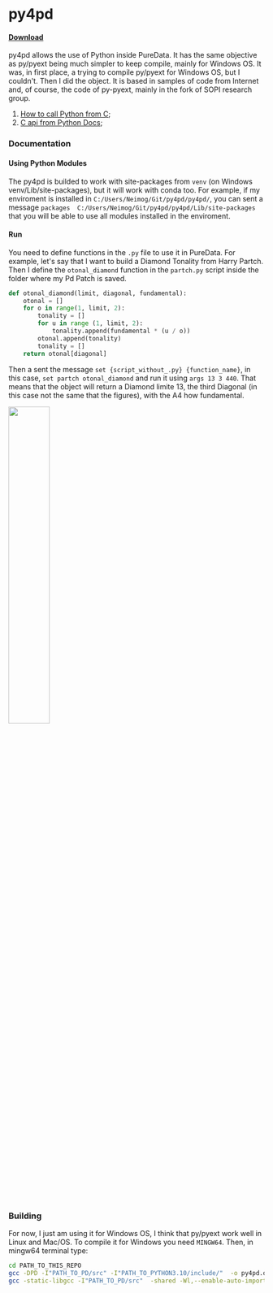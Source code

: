 

# py4pd 
#### [Download](https://github.com/charlesneimog/py4pd/releases)


py4pd allows the use of Python inside PureData. It has the same objective as py/pyext being much simpler to keep compile, mainly for Windows OS. It was, in first place, a trying to compile py/pyext for Windows OS, but I couldn't. Then I did the object. It is based in samples of code from Internet and, of course, the code of py-pyext, mainly in the fork of SOPI research group.
1. [How to call Python from C](https://stackoverflow.com/questions/1056051/how-do-you-call-python-code-from-c-code);
2. [C api from Python Docs](https://docs.python.org/3/extending/embedding.html);


### Documentation

#### Using Python Modules

The py4pd is builded to work with site-packages from `venv` (on Windows venv/Lib/site-packages), but it will work with conda too. For example, if my enviroment is installed in `C:/Users/Neimog/Git/py4pd/py4pd/`, you can sent a message `packages  C:/Users/Neimog/Git/py4pd/py4pd/Lib/site-packages` that you will be able to use all modules installed in the enviroment.

#### Run 

You need to define functions in the `.py` file to use it in PureData. For example, let's say that I want to build a Diamond Tonality from Harry Partch. Then I define the `otonal_diamond` function in the `partch.py` script inside the folder where my Pd Patch is saved. 

``` Python
def otonal_diamond(limit, diagonal, fundamental):
    otonal = []
    for o in range(1, limit, 2):
        tonality = []
        for u in range (1, limit, 2):
            tonality.append(fundamental * (u / o))
        otonal.append(tonality)
        tonality = [] 
    return otonal[diagonal]
```

Then a sent the message `set {script_without_.py} {function_name}`, in this case, `set partch otonal_diamond` and run it using `args 13 3 440`. That means that the object will return a Diamond limite 13, the third Diagonal (in this case not the same that the figures), with the A4 how fundamental.

<img src="https://user-images.githubusercontent.com/31707161/179780465-0bec0a51-8bdb-4733-a846-7e1952311277.png" width=40% height=40%> 



### Building

For now, I just am using it for Windows OS, I think that py/pyext work well in Linux and Mac/OS. To compile it for Windows you need `MINGW64`. Then, in mingw64 terminal type:


``` bash 
cd PATH_TO_THIS_REPO
gcc -DPD -I"PATH_TO_PD/src" -I"PATH_TO_PYTHON3.10/include/"  -o py4pd.o -c ./src/py4pd.c
gcc -static-libgcc -I"PATH_TO_PD/src"  -shared -Wl,--enable-auto-import "PATH_TO_PD/bin/pd.dll" "PATH_TO_PYTHON3.10/python310.dll" -o py4pd.dll py4pd.o
```






